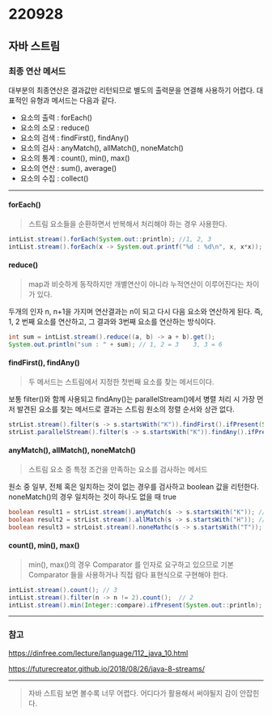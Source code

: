 220928
======

## 자바 스트림

### 최종 연산 메서드

대부분의 최종연산은 결과값만 리턴되므로 별도의 출력문을 연결해 사용하기 어렵다.
대표적인 유형과 메서드는 다음과 같다.


* 요소의 출력 : forEach()
* 요소의 소모 : reduce()
* 요소의 검색 : findFirst(), findAny()
* 요소의 검사 : anyMatch(), allMatch(), noneMatch()
* 요소의 통계 : count(), min(), max()
* 요소의 연산 : sum(), average()
* 요소의 수집 : collect()

---

#### forEach()

> 스트림 요소들을 순환하면서 반복해서 처리해야 하는 경우 사용한다.

```java
intList.stream().forEach(System.out::println); //1, 2, 3
intList.stream().forEach(x -> System.out.printf("%d : %d\n", x, x*x)); // 1 : 1, 2 : 4, 3 : 9
```


#### reduce()

> map과 비슷하게 동작하지만 개별연산이 아니라 누적연산이 이루어진다는 차이가 있다.

두개의 인자 n, n+1을 가지며 연산결과는 n이 되고 다시 다음 요소와 연산하게 된다.
즉, 1, 2 번째 요소를 연산하고, 그 결과와 3번째 요소를 연산하는 방식이다.

```java
int sum = intList.stream().reduce((a, b) -> a + b).get();
System.out.println("sum : " + sum); // 1, 2 = 3    3, 3 = 6
```


#### findFirst(), findAny()

> 두 메서드는 스트림에서 지정한 첫번째 요소를 찾는 메서드이다.

보통 filter()와 함께 사용되고 findAny()는 parallelStream()에서 병렬 처리 시 가장 먼저 발견된 요소를 찾는 메서드로
결과는 스트림 원소의 정렬 순서와 상관 없다.

```java
strList.stream().filter(s -> s.startsWith("K")).findFirst().ifPresent(System.out::println); // Kim
strList.parallelStream().filter(s -> s.startsWith("K")).findAny().ifPresent(System.out::println); // Kim or Kang
```


#### anyMatch(), allMatch(), noneMatch()

> 스트림 요소 중 특정 조건을 만족하는 요소를 검사하는 메서드

원소 중 일부, 전체 혹은 일치하는 것이 없는 경우를 검사하고 boolean 값을 리턴한다.
noneMatch()의 경우 일치하는 것이 하나도 없을 때 true

```java
boolean result1 = strList.stream().anyMatch(s -> s.startsWith("K")); // true
boolean result2 = strList.stream().allMatch(s -> s.startsWith("H")); // false
boolean result3 = strLoist.stream().noneMathc(s -> s.startsWith("T")); // true
```


#### count(), min(), max()

> min(), max()의 경우 Comparator 를 인자로 요구하고 있으므로 기본 Comparator 들을 사용하거나
직접 람다 표현식으로 구현해야 한다.

```java
intList.stream().count(); // 3
intList.stream().filter(n -> n != 2).count();  // 2
intList.stream().min(Integer::compare).ifPresent(System.out::println);
```


---

### 참고

https://dinfree.com/lecture/language/112_java_10.html

https://futurecreator.github.io/2018/08/26/java-8-streams/

---

> 자바 스트림 보면 볼수록 너무 어렵다. 어디다가 활용해서 써야될지 감이 안잡힌다.

